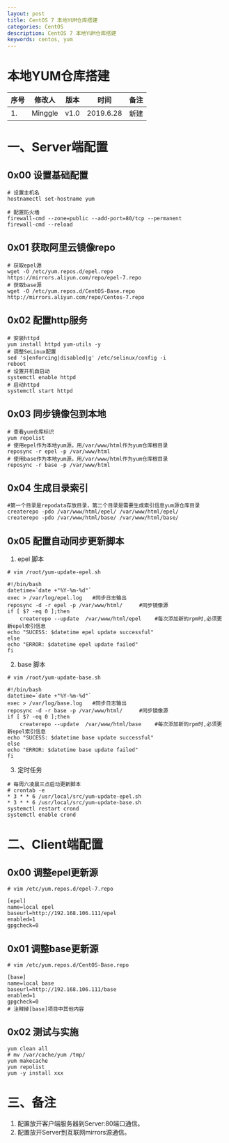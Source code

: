 ```yaml
---
layout: post
title: CentOS 7 本地YUM仓库搭建
categories: CentOS
description: CentOS 7 本地YUM仓库搭建
keywords: centos, yum
---
```

# 本地YUM仓库搭建
序号|修改人|版本|时间|备注
--|--|--|--|--
1.|Minggle|v1.0|2019.6.28|新建

# 一、Server端配置

## 0x00 设置基础配置
```
# 设置主机名
hostnamectl set-hostname yum

# 配置防火墙
firewall-cmd --zone=public --add-port=80/tcp --permanent
firewall-cmd --reload
```

## 0x01 获取阿里云镜像repo
```
# 获取epel源
wget -O /etc/yum.repos.d/epel.repo https://mirrors.aliyun.com/repo/epel-7.repo
# 获取base源
wget -O /etc/yum.repos.d/CentOS-Base.repo http://mirrors.aliyun.com/repo/Centos-7.repo

```
## 0x02 配置http服务

```
# 安装httpd
yum install httpd yum-utils -y
# 调整SeLinux配置
sed 's|enforcing|disabled|g' /etc/selinux/config -i
reboot
# 设置开机自启动
systemctl enable httpd
# 启动httpd
systemctl start httpd
```

## 0x03 同步镜像包到本地
```
# 查看yum仓库标识
yum repolist
# 使用epel作为本地yum源，用/var/www/html作为yum仓库根目录
reposync -r epel -p /var/www/html
# 使用base作为本地yum源，用/var/www/html作为yum仓库根目录
reposync -r base -p /var/www/html
```


## 0x04 生成目录索引
```
#第一个目录是repodata存放目录，第二个目录是需要生成索引信息yum源仓库目录
createrepo -pdo /var/www/html/epel/ /var/www/html/epel/
createrepo -pdo /var/www/html/base/ /var/www/html/base/

```

## 0x05 配置自动同步更新脚本
1. epel 脚本
```
# vim /root/yum-update-epel.sh

#!/bin/bash
datetime=`date +"%Y-%m-%d"`
exec > /var/log/epel.log　　#同步日志输出
reposync -d -r epel -p /var/www/html/  　　#同步镜像源
if [ $? -eq 0 ];then
    createrepo --update  /var/www/html/epel 　　#每次添加新的rpm时,必须更新epel索引信息
echo "SUCESS: $datetime epel update successful"
else
echo "ERROR: $datetime epel update failed"
fi

```

2. base 脚本
```
# vim /root/yum-update-base.sh

#!/bin/bash
datetime=`date +"%Y-%m-%d"`
exec > /var/log/base.log　　#同步日志输出
reposync -d -r base -p /var/www/html/  　　#同步镜像源
if [ $? -eq 0 ];then
    createrepo --update  /var/www/html/base 　　#每次添加新的rpm时,必须更新epel索引信息
echo "SUCESS: $datetime base update successful"
else
echo "ERROR: $datetime base update failed"
fi
```

3. 定时任务
```
# 每周六凌晨三点启动更新脚本
# crontab -e
* 3 * * 6 /usr/local/src/yum-update-epel.sh
* 3 * * 6 /usr/local/src/yum-update-base.sh
systemctl restart crond
systemctl enable crond
```


# 二、Client端配置
## 0x00 调整epel更新源
```
# vim /etc/yum.repos.d/epel-7.repo

[epel]
name=local epel
baseurl=http://192.168.106.111/epel
enabled=1
gpgcheck=0 
```

## 0x01 调整base更新源
```
# vim /etc/yum.repos.d/CentOS-Base.repo

[base]
name=local base
baseurl=http://192.168.106.111/base
enabled=1
gpgcheck=0
# 注释掉[base]项目中其他内容
```

## 0x02 测试与实施

```
yum clean all
# mv /var/cache/yum /tmp/
yum makecache
yum repolist
yum -y install xxx
```


# 三、备注
1. 配置放开客户端服务器到Server:80端口通信。
2. 配置放开Server到互联网mirrors源通信。